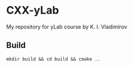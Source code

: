 # CXX-yLab
My repository for yLab course by K. I. Vladimirov

## Build

```shell
mkdir build && cd build && cmake ..
```

